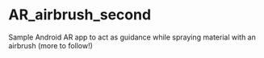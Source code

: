 # AR_airbrush_second

Sample Android AR app to act as guidance while spraying material with an airbrush (more to follow!)
